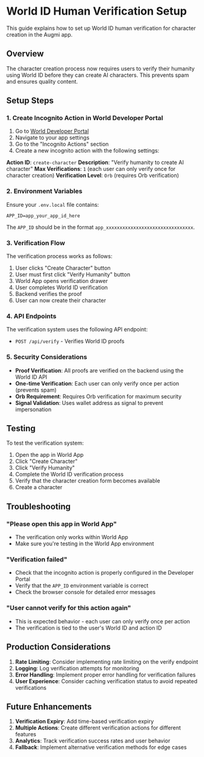 # World ID Human Verification Setup

This guide explains how to set up World ID human verification for character creation in the Augmi app.

## Overview

The character creation process now requires users to verify their humanity using World ID before they can create AI characters. This prevents spam and ensures quality content.

## Setup Steps

### 1. Create Incognito Action in World Developer Portal

1. Go to [World Developer Portal](https://developer.worldcoin.org)
2. Navigate to your app settings
3. Go to the "Incognito Actions" section
4. Create a new incognito action with the following settings:

**Action ID**: `create-character`
**Description**: "Verify humanity to create AI character"
**Max Verifications**: `1` (each user can only verify once for character creation)
**Verification Level**: `Orb` (requires Orb verification)

### 2. Environment Variables

Ensure your `.env.local` file contains:

```env
APP_ID=app_your_app_id_here
```

The `APP_ID` should be in the format `app_xxxxxxxxxxxxxxxxxxxxxxxxxxxxxxxx`.

### 3. Verification Flow

The verification process works as follows:

1. User clicks "Create Character" button
2. User must first click "Verify Humanity" button
3. World App opens verification drawer
4. User completes World ID verification
5. Backend verifies the proof
6. User can now create their character

### 4. API Endpoints

The verification system uses the following API endpoint:

- `POST /api/verify` - Verifies World ID proofs

### 5. Security Considerations

- **Proof Verification**: All proofs are verified on the backend using the World ID API
- **One-time Verification**: Each user can only verify once per action (prevents spam)
- **Orb Requirement**: Requires Orb verification for maximum security
- **Signal Validation**: Uses wallet address as signal to prevent impersonation

## Testing

To test the verification system:

1. Open the app in World App
2. Click "Create Character"
3. Click "Verify Humanity"
4. Complete the World ID verification process
5. Verify that the character creation form becomes available
6. Create a character

## Troubleshooting

### "Please open this app in World App"
- The verification only works within World App
- Make sure you're testing in the World App environment

### "Verification failed"
- Check that the incognito action is properly configured in the Developer Portal
- Verify that the `APP_ID` environment variable is correct
- Check the browser console for detailed error messages

### "User cannot verify for this action again"
- This is expected behavior - each user can only verify once per action
- The verification is tied to the user's World ID and action ID

## Production Considerations

1. **Rate Limiting**: Consider implementing rate limiting on the verify endpoint
2. **Logging**: Log verification attempts for monitoring
3. **Error Handling**: Implement proper error handling for verification failures
4. **User Experience**: Consider caching verification status to avoid repeated verifications

## Future Enhancements

1. **Verification Expiry**: Add time-based verification expiry
2. **Multiple Actions**: Create different verification actions for different features
3. **Analytics**: Track verification success rates and user behavior
4. **Fallback**: Implement alternative verification methods for edge cases 